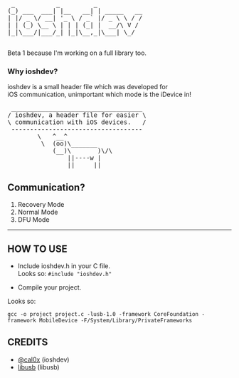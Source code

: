 <pre>
 _           _         _            
(_) ___  ___| |__   __| | _____   __
| |/ _ \/ __| '_ \ / _` |/ _ \ \ / /
| | (_) \__ \ | | | (_| |  __/\ V / 
|_|\___/|___/_| |_|\__,_|\___| \_/  
                                    
</pre>
Beta 1 because I'm working on a full library too.
### Why ioshdev?
ioshdev is a small header file which was developed for <br>
iOS communication, unimportant which mode is the iDevice in! 
<pre>
 ___________________________________ 
/ ioshdev, a header file for easier \
\ communication with iOS devices.   /
 ----------------------------------- 
        \   ^__^
         \  (oo)\_______
            (__)\       )\/\
                ||----w |
                ||     ||               
</pre>

## Communication?
1.   Recovery Mode 
2.   Normal Mode 
3.   DFU Mode 

------------------------------------------------------------

## HOW TO USE
- Include ioshdev.h in your C file.<br>
Looks so: `#include "ioshdev.h"`

- Compile your project.

Looks so:

	gcc -o project project.c -lusb-1.0 -framework CoreFoundation -framework MobileDevice -F/System/Library/PrivateFrameworks


## CREDITS
+ [@cal0x](http://twitter.com/cal0x) (ioshdev)
+ [libusb](http://www.libusb.org) (libusb)
